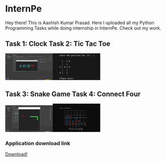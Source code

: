 # InternPe
Hey there! This is Aashish Kumar Prasad. Here I uploaded all my Python Programming Tasks while doing internship in InternPe. Check out my work.

## Task 1: Clock                                                                                                                                                       Task 2: Tic Tac Toe
<a href="https://github.com/AashishKrPd/InternPe/tree/main/Task_01_Clock"><img src="./Thumbnail/Task1.png" width="30%"></a><a href="https://github.com/AashishKrPd/InternPe/tree/main/Task_02_Tic_Tac_Toe"><img src="./Thumbnail/Task2.png" width="30%"></a>




## Task 3: Snake Game                                                                                                                                                    Task 4: Connect Four
<a href="https://github.com/AashishKrPd/InternPe/tree/main/Task_03_Snake_Game"><img src="./Thumbnail/Task3.png" width="30%"></a><a href="https://github.com/AashishKrPd/InternPe/tree/main/Task_04_Connect_Four"><img src="./Thumbnail/Task4.png" width="30%"></a>




### Application download link
<a href="https://github.com/AashishKrPd/InternPe/releases/tag/v1.0.0">Download!</a>





